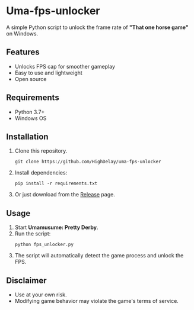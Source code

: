 # Uma-fps-unlocker

A simple Python script to unlock the frame rate of **"That one horse game"** on Windows.

## Features

- Unlocks FPS cap for smoother gameplay
- Easy to use and lightweight
- Open source

## Requirements

- Python 3.7+
- Windows OS

## Installation

1. Clone this repository.
   ```
   git clone https://github.com/HighDelay/uma-fps-unlocker
   ```
2. Install dependencies:
    ```
    pip install -r requirements.txt
    ```
3. Or just download from the [Release](https://github.com/HighDelay/uma-fps-unlocker/releases) page.

## Usage

1. Start **Umamusume: Pretty Derby**.
2. Run the script:
    ```
    python fps_unlocker.py
    ```
3. The script will automatically detect the game process and unlock the FPS.

## Disclaimer

- Use at your own risk.
- Modifying game behavior may violate the game's terms of service.

